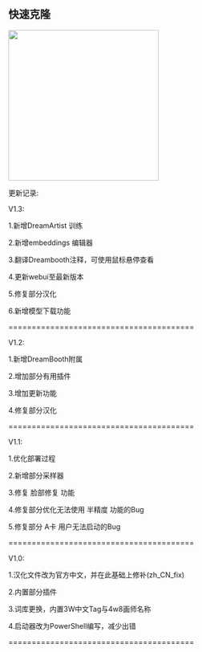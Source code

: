 ## 快速克隆

<a href='https://gitclone.com'><img src='https://gitclone.com/img/title.ico' style='width:300px;'/></a>

更新记录:

V1.3:

1.新增DreamArtist 训练

2.新增embeddings 编辑器

3.翻译Dreambooth注释，可使用鼠标悬停查看

4.更新webui至最新版本

5.修复部分汉化

6.新增模型下载功能

========================================

V1.2:

1.新增DreamBooth附属

2.增加部分有用插件

3.增加更新功能

4.修复部分汉化

========================================

V1.1:

1.优化部署过程

2.新增部分采样器

3.修复 脸部修复 功能

4.修复部分优化无法使用 半精度 功能的Bug

5.修复部分 A卡 用户无法启动的Bug

========================================

V1.0:

1.汉化文件改为官方中文，并在此基础上修补(zh_CN_fix)

2.内置部分插件

3.词库更换，内置3W中文Tag与4w8画师名称

4.启动器改为PowerShell编写，减少出错

========================================

